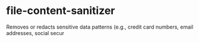 # file-content-sanitizer
Removes or redacts sensitive data patterns (e.g., credit card numbers, email addresses, social secur
